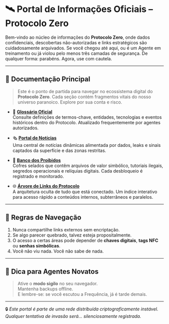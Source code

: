 # 🛰️ Portal de Informações Oficiais – Protocolo Zero 
Bem-vindo ao núcleo de informações do **Protocolo Zero**, onde dados confidenciais, descobertas não-autorizadas e links estratégicos são cuidadosamente arquivados. Se você chegou até aqui, ou é um Agente em treinamento ou já violou pelo menos três camadas de segurança. De qualquer forma: parabéns. Agora, use com cautela.

---

## 📂 Documentação Principal

> Este é o ponto de partida para navegar no ecossistema digital do **Protocolo Zero**. Cada seção contém fragmentos vitais do nosso universo paranoico. Explore por sua conta e risco.

- 🧠 [**Glossário Oficial**](glosario.html)  
  Consulte definições de termos-chave, entidades, tecnologias e eventos históricos dentro do Protocolo. Atualizado frequentemente por agentes autorizados.

- 🗞️ [**Portal de Notícias**](portal_noticias.html)  
  Uma central de notícias dinâmicas alimentada por dados, leaks e sinais captados da superfície e das zonas restritas.

- 🏦 [**Banco dos Proibidos**](banco_proibido.html)  
  Cofres selados que contêm arquivos de valor simbólico, tutoriais ilegais, segredos operacionais e relíquias digitais. Cada desbloqueio é registrado e monitorado.

- 🌐 [**Árvore de Links do Protocolo**](arvore_de_links_do_protocolo_zero.html)  
  A arquitetura oculta de tudo que está conectado. Um índice interativo para acesso rápido a conteúdos internos, subterrâneos e paralelos.

---

## 🧩 Regras de Navegação

1. Nunca compartilhe links externos sem encriptação.
2. Se algo parecer quebrado, talvez esteja propositalmente.
3. O acesso a certas áreas pode depender de **chaves digitais**, **tags NFC** ou **senhas simbólicas**.
4. Você não viu nada. Você não sabe de nada.

---

## 🚨 Dica para Agentes Novatos

> Ative o **modo sigilo** no seu navegador.  
> Mantenha backups offline.  
> E lembre-se: se você escutou a Frequência, já é tarde demais.

---

🔒 *Este portal é parte de uma rede distribuída criptograficamente instável. Qualquer tentativa de invasão será... silenciosamente registrada.*

